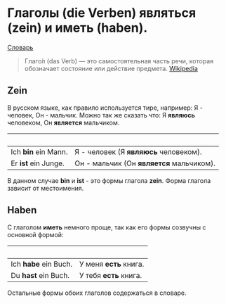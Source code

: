 # Глаголы (die Verben) являться (zein) и иметь (haben).

[Словарь](Words.md)

> Глаго́л (das Verb) — это самостоятельная часть речи, которая обозначает состояние или действие предмета. [Wikipedia](https://ru.wikipedia.org/wiki/Глагол)

## Zein

В русском языке, как правило используется тире, например: Я - человек, Он - мальчик. Можно так же сказать что: Я **являюсь** человеком, Он **является** мальчиком. 

&nbsp;      | &nbsp;
----------------------|-----------------------
Ich **bin** ein Mann. | Я - человек (Я **являюсь** человеком).
Er **ist** ein Junge. | Он - мальчик (Он **является** мальчиком). | 

В данном случае **bin** и **ist** - это формы глагола **zein**. Форма глагола зависит от местоимения.


## Haben

С глаголом **иметь** немного проще, так как его формы созвучны с основной формой: 

&nbsp;       | &nbsp;
-----------------------|-----------------------
Ich **habe** ein Buch. | У меня **есть** книга.
Du **hast** ein Buch.  | У тебя **есть** книга.

Остальные формы обоих глаголов содержаться в словаре.
